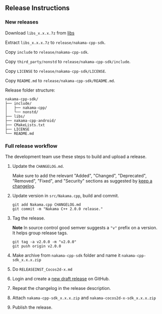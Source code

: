 ## Release Instructions

### New releases

Download `libs_x.x.x.7z` from [libs](https://drive.google.com/drive/folders/1KHnSy28Og8uzanMPNRYSKlI0mbRUBFhH)

Extract `libs_x.x.x.7z` to `release/nakama-cpp-sdk`.

Copy `include` to `release/nakama-cpp-sdk`.

Copy `third_party/nonstd` to `release/nakama-cpp-sdk/include`.

Copy `LICENSE` to `release/nakama-cpp-sdk/LICENSE`.

Copy `README.md` to `release/nakama-cpp-sdk/README.md`.

Release folder structure:
```
nakama-cpp-sdk/
├── include/
│   ├── nakama-cpp/
│   └── nonstd/
├── libs/
├── nakama-cpp-android/
├── CMakeLists.txt
├── LICENSE
└── README.md
```

### Full release workflow

The development team use these steps to build and upload a release.

1. Update the `CHANGELOG.md`.

   Make sure to add the relevant "Added", "Changed", "Deprecated", "Removed", "Fixed", and "Security" sections as suggested by [keep a changelog](http://keepachangelog.com).

2. Update version in `src/Nakama.cpp`, build and commit.

   ```
   git add Nakama.cpp CHANGELOG.md
   git commit -m "Nakama C++ 2.0.0 release."
   ```

3. Tag the release.

   __Note__ In source control good semver suggests a `"v"` prefix on a version. It helps group release tags.

   ```
   git tag -a v2.0.0 -m "v2.0.0"
   git push origin v2.0.0
   ```

4. Make archive from `nakama-cpp-sdk` folder and name it `nakama-cpp-sdk_x.x.x.zip`

5. Do `RELEASEINST_Cocos2d-x.md`

6. Login and create a [new draft release](https://github.com/heroiclabs/nakama-cpp/releases/new) on GitHub.

7. Repeat the changelog in the release description.

8. Attach `nakama-cpp-sdk_x.x.x.zip` and `nakama-cocos2d-x-sdk_x.x.x.zip`

9. Publish the release.
